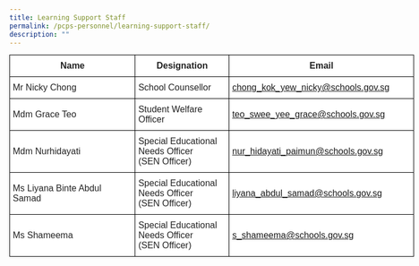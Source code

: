 ```yaml
---
title: Learning Support Staff
permalink: /pcps-personnel/learning-support-staff/
description: ""
---
```

<style type="text/css">
.tg  {border-collapse:collapse;border-spacing:0;margin:0px auto;}
.tg td{border-color:black;border-style:solid;border-width:1px;font-family:Arial, sans-serif;font-size:14px;
  overflow:hidden;padding:10px 5px;word-break:normal;}
.tg th{border-color:black;border-style:solid;border-width:1px;font-family:Arial, sans-serif;font-size:14px;
  font-weight:normal;overflow:hidden;padding:10px 5px;word-break:normal;}
.tg .tg-f6m5{background-color:#FFF;color:#4067AE;font-size:16px;text-align:left;vertical-align:middle}
.tg .tg-1zrx{background-color:#FFF;color:#222;font-size:16px;font-weight:bold;text-align:center;vertical-align:middle}
.tg .tg-qtsq{background-color:#FFF;color:#222;font-size:16px;text-align:left;vertical-align:middle}
</style>
<table class="tg" style="undefined;table-layout: fixed; width: 723px">
<colgroup>
<col style="width: 225px">
<col style="width: 168px">
<col style="width: 330px">
</colgroup>
<tbody>
  <tr>
    <td class="tg-1zrx">Name</td>
    <td class="tg-1zrx">Designation</td>
    <td class="tg-1zrx">Email</td>
  </tr>
  <tr>
    <td class="tg-qtsq">Mr Nicky Chong</td>
    <td class="tg-qtsq">School Counsellor</td>
    <td class="tg-f6m5"><a href="mailto:chong_kok_yew_nicky@schools.gov.sg">chong_kok_yew_nicky@schools.gov.sg</a><br></td>
  </tr>
  <tr>
    <td class="tg-qtsq">Mdm Grace Teo</td>
    <td class="tg-qtsq">Student Welfare Officer</td>
    <td class="tg-f6m5"><a href="mailto:teo_swee_yee_grace@schools.gov.sg"> teo_swee_yee_grace@schools.gov.sg</a></td>
  </tr>
  <tr>
    <td class="tg-qtsq">Mdm Nurhidayati</td>
    <td class="tg-qtsq">Special Educational Needs Officer<br>(SEN Officer)</td>
    <td class="tg-f6m5"><a href="mailto:nur_hidayati_paimun@schools.gov.sg">nur_hidayati_paimun@schools.gov.sg</a></td>
  </tr>
  <tr>
    <td class="tg-qtsq">Ms Liyana Binte Abdul Samad</td>
    <td class="tg-qtsq">Special Educational Needs Officer<br>(SEN Officer)</td>
    <td class="tg-f6m5"><a href="mailto:liyana_abdul_samad@schools.gov.sg">liyana_abdul_samad@schools.gov.sg </a></td>
  </tr>
  <tr>
    <td class="tg-qtsq">Ms Shameema</td>
    <td class="tg-qtsq">Special Educational Needs Officer<br>(SEN Officer)</td>
    <td class="tg-f6m5"><a href="mailto:s_shameema@schools.gov.sg">s_shameema@schools.gov.sg</a></td>
  </tr>
</tbody>
</table>